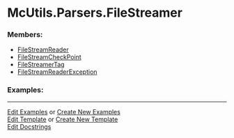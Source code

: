 # <a id="McUtils.Parsers.FileStreamer">McUtils.Parsers.FileStreamer</a>
    


### Members:

  - [FileStreamReader](FileStreamer/FileStreamReader.md)
  - [FileStreamCheckPoint](FileStreamer/FileStreamCheckPoint.md)
  - [FileStreamerTag](FileStreamer/FileStreamerTag.md)
  - [FileStreamReaderException](FileStreamer/FileStreamReaderException.md)

### Examples:



___

[Edit Examples](https://github.com/McCoyGroup/References/edit/gh-pages/Documentation/examples/McUtils/Parsers/FileStreamer.md) or 
[Create New Examples](https://github.com/McCoyGroup/References/new/gh-pages/?filename=Documentation/examples/McUtils/Parsers/FileStreamer.md) <br/>
[Edit Template](https://github.com/McCoyGroup/References/edit/gh-pages/Documentation/templates/McUtils/Parsers/FileStreamer.md) or 
[Create New Template](https://github.com/McCoyGroup/References/new/gh-pages/?filename=Documentation/templates/McUtils/Parsers/FileStreamer.md) <br/>
[Edit Docstrings](https://github.com/McCoyGroup/McUtils/edit/master/Parsers/FileStreamer/__init__.py?message=Update%20Docs)